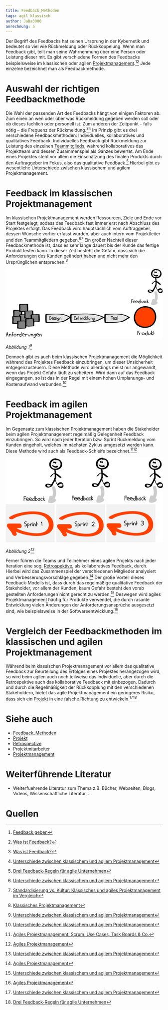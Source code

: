 ```yaml
---
title: Feedback_Methoden
tags: agil klassisch
author: JaBa3000
anrechnung: a
---
```


Der Begriff des Feedbacks hat seinen Ursprung in der Kybernetik und bedeutet so viel wie Rückmeldung oder Rückkoppelung. Wenn man Feedback gibt, teilt man seine Wahrnehmung über
eine Person oder Leistung dieser mit. Es gibt verschiedene Formen des Feedbacks beispielsweise im klassischen oder agilen [Projektmanagement](https://github.com/ManagingProjectsSuccessfully/ManagingProjectsSuccessfully.github.io/blob/main/kb/Projektmanagement.md).[^1][^2]
Jede einzelne bezeichnet man als Feedbackmethode.


# Auswahl der richtigen Feedbackmethode

Die Wahl der passenden Art des Feedbacks hängt von einigen Faktoren ab. Zum einen an wen oder über was Rückmeldung gegeben werden soll oder ob dieses fachlich oder personell
ist. Zum anderen der Zeitpunkt – falls nötig – die Frequenz der Rückmeldung.[^2][^3]
Im Prinzip gibt es drei verschiedene Feedbackmethoden: Individuelles, kollaboratives und qualitatives Feedback. Individuelles Feedback gibt Rückmeldung zur Leistung des
einzelnen [Teammitglieds](https://github.com/ManagingProjectsSuccessfully/ManagingProjectsSuccessfully.github.io/blob/main/kb/Projektmitarbeiter.md), während kollaboratives das
Projektteam und dessen Zusammenspiel als Ganzes bewertet. Am Ende eines Projektes steht vor allem die Einschätzung des
finalen Produkts durch den Auftraggeber im Fokus, also das qualitative Feedback.[^6]
Hierbei gibt es wesentliche Unterschiede zwischen klassischem und agilem Projektmanagement.


# Feedback im klassischen Projektmanagement

Im klassischen Projektmanagement werden Ressourcen, Ziele und Ende vor Start festgelegt, sodass das Feedback fast immer erst nach Abschluss des Projektes erfolgt. Das Feedback 
wird hauptsächlich vom Auftraggeber, dessen Wünsche vorher erfasst wurden, aber auch intern vom Projektleiter und den Teammitgliedern gegeben.[^3][^4] 
Ein großer Nachteil dieser Feedbackmethode ist, dass es sehr lange dauert bis der Kunde das fertige Produkt testen kann. In dieser Zeit besteht die Gefahr, dass sich die
Anforderungen des Kunden geändert haben und nicht mehr den Ursprünglichen entsprechen.[^5]

![FeedbackKlassisch](Feedback_Methoden/FeedbackKlassisch.png)

*Abbildung 1[^3]*

Dennoch gibt es auch beim klassischen Projektmanagement die Möglichkeit während des Projektes Feedback einzubringen, um dieser Unsicherheit entgegenzusteuern. Diese Methode wird
allerdings meist nur angewandt, wenn das Projekt Gefahr läuft zu scheitern. Wird dann auf das Feedback eingegangen, so ist das in der Regel mit einem hohen Umplanungs- und
Kostenaufwand verbunden.[^3]

# Feedback im agilen Projektmanagement

Im Gegensatz zum klassischen Projektmanagement haben die Stakeholder beim agilen Projektmanagement regelmäßig Gelegenheit Feedback einzubringen. So wird nach jeder Iteration 
bzw. Sprint Rückmeldung vom Kunden eingeholt, welches im nächsten Zyklus umgesetzt werden kann. Diese Methode wird auch als Feedback-Schleife bezeichnet.[^7][^8]

![FeedbackAgil](Feedback_Methoden/FeedbackAgil.png)

*Abbildung 2[^3]*

Ferner führen die Teams und Teilnehmer eines agilen Projekts nach jeder Iteration eine sog. [Retrospektive](https://github.com/ManagingProjectsSuccessfully/ManagingProjectsSuccessfully.github.io/blob/main/kb/Retrospective.md), als kollaboratives Feedback, durch. Hierbei wird das
Zusammenspiel der verschiedenen Mitglieder analysiert und Verbesserungsvorschläge gegeben.[^8]
Der große Vorteil dieses Feedback-Modells ist, dass durch das regelmäßige qualitative Feedback der Stakeholder, vor allem der Kunden, kaum Gefahr besteht den vorab gestellten
Anforderungen nicht gerecht zu werden.[^3] Deswegen wird agiles Projektmanagement häufig für Produkte verwendet, die durch rasante Entwicklung vielen Änderungen der
Anforderungsansprüche ausgesetzt sind, wie beispielsweise in der Softwareentwicklung.[^8]


# Vergleich der Feedbackmethoden im klassischen und agilen Projektmanagement

Während beim klassischen Projektmanagement vor allem das qualitative Feedback zur Beurteilung des Erfolges eines Projektes herangezogen wird, so wird beim agilen auch noch 
teilweise das individuelle, aber durch die Retrospektive auch das kollaborative Feedback mit einbezogen. Dadurch und durch die Regelmäßigkeit der Rückkopplung mit den
verschiedenen Stakeholdern, bietet das agile Projektmanagement ein geringeres Risiko, dass sich ein [Projekt](https://github.com/ManagingProjectsSuccessfully/ManagingProjectsSuccessfully.github.io/blob/main/kb/Projekt.md) in eine falsche Richtung zu entwickeln.[^3][^6]

# Siehe auch

* [Feedback_Methoden](Feedback_Methoden.md)
* [Projekt](https://github.com/ManagingProjectsSuccessfully/ManagingProjectsSuccessfully.github.io/blob/main/kb/Projekt.md)
* [Retrospective](https://github.com/ManagingProjectsSuccessfully/ManagingProjectsSuccessfully.github.io/blob/main/kb/Retrospective.md)
* [Projektmitarbeiter](https://github.com/ManagingProjectsSuccessfully/ManagingProjectsSuccessfully.github.io/blob/main/kb/Projektmitarbeiter.md)
* [Projektmanagement](https://github.com/ManagingProjectsSuccessfully/ManagingProjectsSuccessfully.github.io/blob/main/kb/Projektmanagement.md)

# Weiterführende Literatur

* Weiterfuehrende Literatur zum Thema z.B. Bücher, Webseiten, Blogs, Videos, Wissenschaftliche Literatur, ...

# Quellen

[^1]: [Feedback geben](https://ebooks-fachzeitungen-de.ciando.com/img/books/extract/3407295065_lp.pdf)
[^2]: [Was ist Feedback?](https://managementstellen.ch/was-ist-feedback)
[^3]: [Unterschiede zwischen klassischem und agilem Projektmanagement](https://projekte-leicht-gemacht.de/blog/projektmanagement/agil/klassisch-agiles-projektmanagement-1/)
[^4]: [Standardisierung vs. Kultur: Klassisches und agiles Projektmanagement im Vergleich](https://dl.gi.de/bitstream/handle/20.500.12116/3061/47.pdf?sequence=1&isAllowed=y)
[^5]: [Klassisches Projektmanagement](https://link.springer.com/content/pdf/10.1007%2F978-3-8349-4202-9_3.pdf)
[^6]: [Drei Feedback-Regeln für agile Unternehmen](https://www.channelpartner.de/a/feedback-ja-klar-aber-richtig,3336722)
[^7]: [Agiles Projektmanagement: Scrum, Use Cases, Task Boards & Co.](https://books.google.de/books?hl=de&lr=&id=HzppDwAAQBAJ&oi=fnd&pg=PP1&dq=agiles+projektmanagement&ots=FHNGEtK50p&sig=k23Pp736cyuXhdZvd1d08u6TMT8&redir_esc=y#v=onepage&q=feedback&f=false)
[^8]: [Agiles Projektmanagement](https://link.springer.com/content/pdf/10.1007/BF03341189.pdf)

